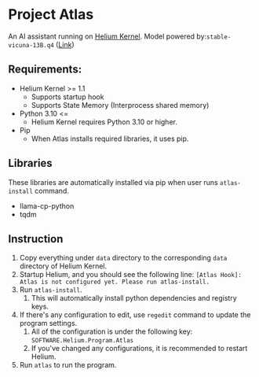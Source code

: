 # Project Atlas

An AI assistant running on [Helium Kernel](https://github.com/410-dev/Helium-core). Model powered by:`stable-vicuna-13B.q4` ([Link](https://huggingface.co/TheBloke/stable-vicuna-13B-GGML/resolve/main/stable-vicuna-13B.ggml.q4_0.bin))



## Requirements:

- Helium Kernel >= 1.1
    - Supports startup hook
    - Supports State Memory (Interprocess shared memory)
- Python 3.10 <= 
    - Helium Kernel requires Python 3.10 or higher.
- Pip
    - When Atlas installs required libraries, it uses pip.



## Libraries

These libraries are automatically installed via pip when user runs `atlas-install` command.

- llama-cp-python
- tqdm



## Instruction

1. Copy everything under `data` directory to the corresponding `data` directory of Helium Kernel.
2. Startup Helium, and you should see the following line:
    `[Atlas Hook]: Atlas is not configured yet. Please run atlas-install.`
3. Run `atlas-install`.
    1. This will automatically install python dependencies and registry keys.
4. If there's any configuration to edit, use `regedit` command to update the program settings.
    1. All of the configuration is under the following key: `SOFTWARE.Helium.Program.Atlas`
    2. If you've changed any configurations, it is recommended to restart Helium.
5. Run `atlas` to run the program.